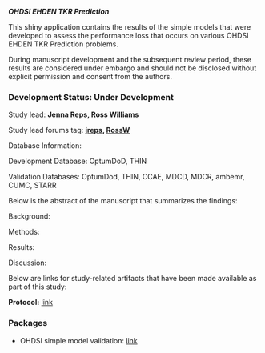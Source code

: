***OHDSI EHDEN TKR Prediction***

This shiny application contains the results of the simple models that were developed to assess the performance loss that occurs on various OHDSI EHDEN TKR Prediction problems.

During manuscript development and the subsequent review period, these results are considered under embargo and should not be disclosed without explicit permission and consent from the authors.

### Development Status: Under Development
Study lead: **Jenna Reps, Ross Williams**

Study lead forums tag: **[jreps](https://forums.ohdsi.org/u/jreps), [RossW](https://forums.ohdsi.org/u/RossW)**

Database Information:

Development Database: OptumDoD, THIN

Validation Databases: OptumDod, THIN, CCAE, MDCD, MDCR, ambemr, CUMC, STARR

Below is the abstract of the manuscript that summarizes the findings:

Background:

Methods:

Results:

Discussion:


Below are links for study-related artifacts that have been made available as part of this study:

**Protocol:** [link](https://github.com/OHDSI/StudyProtocols/blob/master/UkaTkaSafetyEffectiveness/documents/OHDSI%20Oxford%20PLE%20Protocol%2030dec2018.docx)

### Packages ###

- OHDSI simple model validation: [link](https://github.com/ohdsi-studies/TkrPredictSimple)



